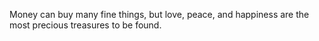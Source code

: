 Money can buy many fine things, but love, peace, and happiness are the most precious treasures to be found.

